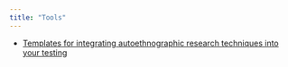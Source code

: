 ```yaml
---
title: "Tools"
---
```


- [Templates for integrating autoethnographic research techniques into your testing](https://qase-tms.github.io/QA/assets/autoethnography-templates.pptx)

